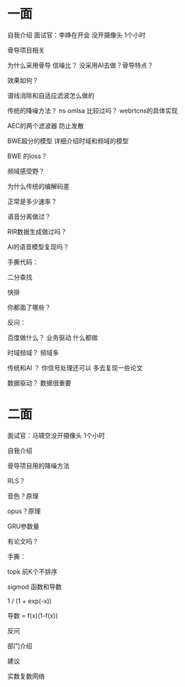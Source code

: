 
# 一面

自我介绍 面试官：李峥在开会 没开摄像头 1个小时

骨导项目相关 

为什么采用骨导 信噪比？ 没采用AI去做？骨导特点？

效果如何？

谱线消除和自适应滤波怎么做的

传统的降噪方法？ ns omlsa 比较过吗？ webrtcns的具体实现

AEC的两个滤波器 防止发散

BWE超分的模型 详细介绍时域和频域的模型

BWE 的loss？

频域感受野？

为什么传统的编解码差

正常是多少速率？

语音分离做过？

RIR数据生成做过吗？

Ai的语音模型复现吗？

手撕代码：

二分查找

快排

你都面了哪些？

反问：

百度做什么？  业务驱动 什么都做

时域频域？ 频域多

传统和AI ？  你信号处理还可以 多去复现一些论文

数据驱动？ 数据很重要

# 二面

面试官：马啸空没开摄像头 1个小时 

自我介绍

骨导项目用的降噪方法

RLS？

音色？原理

opus？原理

GRU参数量

有论文吗？

手撕：

topk 前K个不排序

sigmod 函数和导数

1 / (1 + exp(-x))

导数 = f(x)(1-f(x))

反问

部门介绍

建议

实数复数网络
